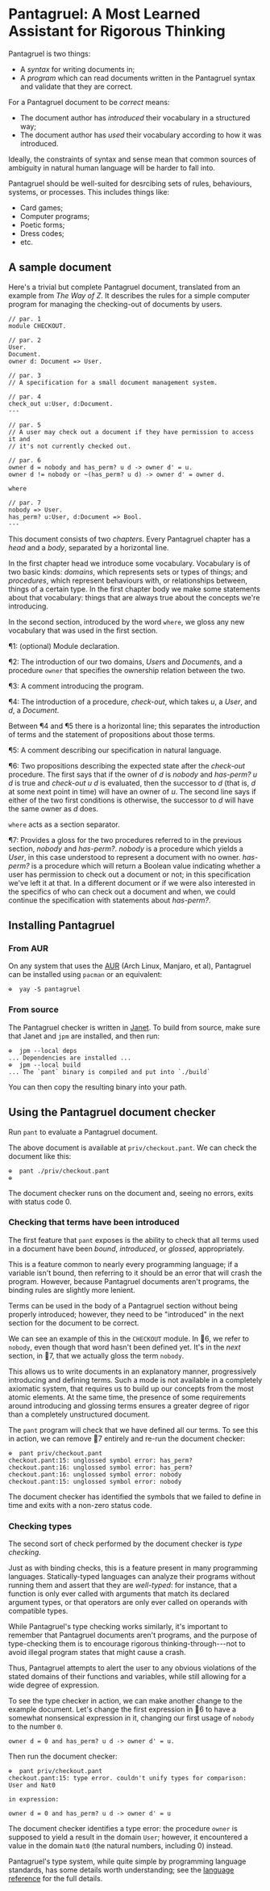 # Pantagruel: A Most Learned Assistant for Rigorous Thinking

Pantagruel is two things:

- A *syntax* for writing documents in;
- A *program* which can read documents written in the Pantagruel syntax and
  validate that they are correct.

For a Pantagruel document to be *correct* means:

- The document author has *introduced* their vocabulary in a structured way;
- The document author has *used* their vocabulary according to how it was
  introduced.

Ideally, the constraints of syntax and sense mean that common sources of
ambiguity in natural human language will be harder to fall into.

Pantagruel should be well-suited for desrcibing sets of rules, behaviours,
systems, or processes. This includes things like:

- Card games;
- Computer programs;
- Poetic forms;
- Dress codes;
- etc.

## A sample document

Here's a trivial but complete Pantagruel document, translated from an example
from *The Way of Z*. It describes the rules for a simple computer program for
managing the checking-out of documents by users.

```pantagruel
// par. 1
module CHECKOUT.

// par. 2
User.
Document.
owner d: Document => User.

// par. 3
// A specification for a small document management system.

// par. 4
check_out u:User, d:Document.
---

// par. 5
// A user may check out a document if they have permission to access it and
// it's not currently checked out.

// par. 6
owner d = nobody and has_perm? u d -> owner d' = u.
owner d != nobody or ~(has_perm? u d) -> owner d' = owner d.

where

// par. 7
nobody => User.
has_perm? u:User, d:Document => Bool.
---
```

This document consists of two *chapters*. Every Pantagruel chapter has a *head*
and a *body*, separated by a horizontal line. 

In the first chapter head we introduce some vocabulary. Vocabulary is of two
basic kinds: *domains*, which represents sets or types of things; and
*procedures*, which represent behaviours with, or relationships between, things
of a certain type. In the first chapter body we make some statements about that
vocabulary: things that are always true about the concepts we're introducing.

In the second section, introduced by the word
`where`, we gloss any new vocabulary that was used in the first section.

¶1: (optional) Module declaration.

¶2: The introduction of our two domains, *User*s and *Document*s, and a
procedure `owner` that specifies the ownership relation between the two.

¶3: A comment introducing the program.

¶4: The introduction of a procedure, *check-out*, which takes *u*,
a *User*, and *d*, a *Document*.

Between ¶4 and ¶5 there is a horizontal line; this separates the introduction
of terms and the statement of propositions about those terms.

¶5: A comment describing our specification in natural language.

¶6: Two propositions describing the expected state after the
*check-out* procedure. The first says that if the owner of *d* is
*nobody* and *has-perm? u d* is true and *check-out u d* is evaluated,
then the successor to *d* (that is, *d* at some next point in time) will
have an owner of *u*. The second line says if either of the two first
conditions is otherwise, the successor to *d* will have the same owner
as *d* does.

`where` acts as a section separator. 

¶7: Provides a gloss for the two procedures referred to in the previous
section, *nobody* and *has-perm?*. *nobody* is a procedure which yields a
*User*, in this case understood to represent a document with no owner.
*has-perm?* is a procedure which will return a Boolean value indicating whether
a user has permission to check out a document or not; in this specification
we've left it at that. In a different document or if we were also interested in
the specifics of who can check out a document and when, we could continue the
specification with statements about *has-perm?*.

## Installing Pantagruel

### From AUR

On any system that uses the [AUR](https://aur.archlinux.org/) (Arch Linux,
Manjaro, et al), Pantagruel can be installed using `pacman` or an equivalent:

```
⊕  yay -S pantagruel
```

### From source

The Pantagruel checker is written in [Janet][]. To build from source, make sure
that Janet and `jpm` are installed, and then run:

```
⊕  jpm --local deps
... Dependencies are installed ...
⊕  jpm --local build
... The `pant` binary is compiled and put into `./build`
```

[Janet]: https://janet-lang.org/

You can then copy the resulting binary into your path. 

## Using the Pantagruel document checker

Run `pant` to evaluate a Pantagruel document.

The above document is available at `priv/checkout.pant`. We can check the
document like this:

```
⊕  pant ./priv/checkout.pant 
⊕
```

The document checker runs on the document and, seeing no errors, exits with
status code 0.

### Checking that terms have been introduced

The first feature that `pant` exposes is the ability to check that all terms
used in a document have been *bound*, *introduced*, or *glossed*, appropriately. 

This is a feature common to nearly every programming language; if a variable
isn't bound, then referring to it should be an error that will crash the
program. However, because Pantagruel documents aren't programs, the binding
rules are slightly more lenient.

Terms can be used in the body of a Pantagruel section without being properly
introduced; however, they need to be "introduced" in the next section for the
document to be correct.

We can see an example of this in the `CHECKOUT` module. In 6, we refer to
`nobody`, even though that word hasn't been defined yet. It's in the *next*
section, in 7, that we actually gloss the term `nobody`. 

This allows us to write documents in an explanatory manner, progressively
introducing and defining terms. Such a mode is not available in a completely
axiomatic system, that requires us to build up our concepts from the most
atomic elements. At the same time, the presence of some requirements around
introducing and glossing terms ensures a greater degree of rigor than a
completely unstructured document.

The `pant` program will check that we have defined all our terms. To see this
in action, we can remove 7 entirely and re-run the document checker:

```
⊕  pant priv/checkout.pant 
checkout.pant:15: unglossed symbol error: has_perm?
checkout.pant:16: unglossed symbol error: has_perm?
checkout.pant:16: unglossed symbol error: nobody
checkout.pant:15: unglossed symbol error: nobody
```

The document checker has identified the symbols that we failed to define in
time and exits with a non-zero status code.

### Checking types

The second sort of check performed by the document checker is *type checking*.

Just as with binding checks, this is a feature present in many programming
languages. Statically-typed languages can analyze their programs without
running them and assert that they are *well-typed*: for instance, that a
function is only ever called with arguments that match its declared argument
types, or that operators are only ever called on operands with compatible types. 

While Pantagruel's type checking works similarly, it's important to remember
that Pantagruel documents aren't programs, and the purpose of type-checking
them is to encourage rigorous thinking-through---not to avoid illegal program
states that might cause a crash. 

Thus, Pantagruel attempts to alert the user to any obvious violations of the
stated domains of their functions and variables, while still allowing for a
wide degree of expression. 

To see the type checker in action, we can make another change to the example
document. Let's change the first expression in 6 to have a somewhat
nonsensical expression in it, changing our first usage of `nobody` to the
number `0`.

```
owner d = 0 and has_perm? u d -> owner d' = u.
```

Then run the document checker:

```
⊕  pant priv/checkout.pant
checkout.pant:15: type error. couldn't unify types for comparison: User and Nat0

in expression:

owner d = 0 and has_perm? u d -> owner d' = u
```

The document checker identifies a type error: the procedure `owner` is supposed
to yield a result in the domain `User`; however, it encountered a value in the
domain `Nat0` (the natural numbers, including 0) instead.

Pantagruel's type system, while quite simple by programming language standards,
has some details worth understanding; see the [language reference](./priv/reference.md) for the full
details.
